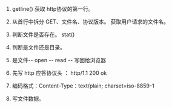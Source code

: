 1. getline() 获取 http协议的第一行。

2. 从首行中拆分  GET、文件名、协议版本。 获取用户请求的文件名。

3. 判断文件是否存在。 stat()

4. 判断是文件还是目录。

5. 是文件-- open -- read -- 写回给浏览器

6. 先写 http 应答协议头 ： 	http/1.1 200 ok
     		
7. 编码格式：Content-Type：text/plain; charset=iso-8859-1 
8. 写文件数据。